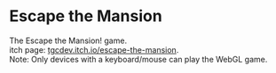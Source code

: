 # Escape the Mansion
The Escape the Mansion! game.<br/>
itch page: <a href="https://tgcdev.itch.io/escape-the-mansion">tgcdev.itch.io/escape-the-mansion</a>.<br/>
Note: Only devices with a keyboard/mouse can play the WebGL game.
